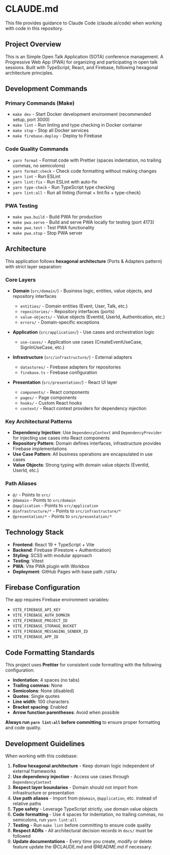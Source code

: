 # CLAUDE.md

This file provides guidance to Claude Code (claude.ai/code) when working with code in this repository.

## Project Overview

This is an Simple Open Talk Application (SOTA) conference management. A Progressive Web App (PWA) for organizing and participating in open talk sessions. Built with TypeScript, React, and Firebase, following hexagonal architecture principles.

## Development Commands

### Primary Commands (Make)

- `make dev` - Start Docker development environment (recommended setup, port 3000)
- `make lint` - Run linting and type checking in Docker container
- `make stop` - Stop all Docker services
- `make firebase.deploy` - Deploy to Firebase

### Code Quality Commands

- `yarn format` - Format code with Prettier (spaces indentation, no trailing commas, no semicolons)
- `yarn format:check` - Check code formatting without making changes
- `yarn lint` - Run ESLint
- `yarn lint:fix` - Run ESLint with auto-fix
- `yarn type-check` - Run TypeScript type checking
- `yarn lint:all` - Run all linting (format + lint:fix + type-check)

### PWA Testing

- `make pwa.build` - Build PWA for production
- `make pwa.serve` - Build and serve PWA locally for testing (port 4173)
- `make pwa.test` - Test PWA functionality
- `make pwa.stop` - Stop PWA server

## Architecture

This application follows **hexagonal architecture** (Ports & Adapters pattern) with strict layer separation:

### Core Layers

- **Domain** (`src/domain/`) - Business logic, entities, value objects, and repository interfaces

  - `entities/` - Domain entities (Event, User, Talk, etc.)
  - `repositories/` - Repository interfaces (ports)
  - `value-objects/` - Value objects (EventId, UserId, Authentication, etc.)
  - `errors/` - Domain-specific exceptions

- **Application** (`src/application/`) - Use cases and orchestration logic

  - `use-cases/` - Application use cases (CreateEventUseCase, SignInUseCase, etc.)

- **Infrastructure** (`src/infrastructure/`) - External adapters

  - `datastores/` - Firebase adapters for repositories
  - `firebase.ts` - Firebase configuration

- **Presentation** (`src/presentation/`) - React UI layer
  - `components/` - React components
  - `pages/` - Page components
  - `hooks/` - Custom React hooks
  - `context/` - React context providers for dependency injection

### Key Architectural Patterns

- **Dependency Injection**: Use `DependencyContext` and `DependencyProvider` for injecting use cases into React components
- **Repository Pattern**: Domain defines interfaces, infrastructure provides Firebase implementations
- **Use Case Pattern**: All business operations are encapsulated in use cases
- **Value Objects**: Strong typing with domain value objects (EventId, UserId, etc.)

### Path Aliases

- `@/` - Points to `src/`
- `@domain` - Points to `src/domain`
- `@application` - Points to `src/application`
- `@infrastructure/*` - Points to `src/infrastructure/*`
- `@presentation/*` - Points to `src/presentation/*`

## Technology Stack

- **Frontend**: React 19 + TypeScript + Vite
- **Backend**: Firebase (Firestore + Authentication)
- **Styling**: SCSS with modular approach
- **Testing**: Vitest
- **PWA**: Vite PWA plugin with Workbox
- **Deployment**: GitHub Pages with base path `/SOTA/`

## Firebase Configuration

The app requires Firebase environment variables:

- `VITE_FIREBASE_API_KEY`
- `VITE_FIREBASE_AUTH_DOMAIN`
- `VITE_FIREBASE_PROJECT_ID`
- `VITE_FIREBASE_STORAGE_BUCKET`
- `VITE_FIREBASE_MESSAGING_SENDER_ID`
- `VITE_FIREBASE_APP_ID`

## Code Formatting Standards

This project uses **Prettier** for consistent code formatting with the following configuration:

- **Indentation**: 4 spaces (no tabs)
- **Trailing commas**: None
- **Semicolons**: None (disabled)
- **Quotes**: Single quotes
- **Line width**: 100 characters
- **Bracket spacing**: Enabled
- **Arrow function parentheses**: Avoid when possible

**Always run `yarn lint:all` before committing** to ensure proper formatting and code quality.

## Development Guidelines

When working with this codebase:

1. **Follow hexagonal architecture** - Keep domain logic independent of external frameworks
2. **Use dependency injection** - Access use cases through `DependencyContext`
3. **Respect layer boundaries** - Domain should not import from infrastructure or presentation
4. **Use path aliases** - Import from `@domain`, `@application`, etc. instead of relative paths
5. **Type safety** - Leverage TypeScript strictly, use domain value objects
6. **Code formatting** - Use 4 spaces for indentation, no trailing commas, no semicolons, run `yarn lint:all`
7. **Testing** - Run `make lint` before committing to ensure code quality
8. **Respect ADRs** - All architectural decision records in `docs/` must be followed
9. **Update documentations** - Every time you create, modify or delete feature update the @CLAUDE.md and @README.md if necessary.
